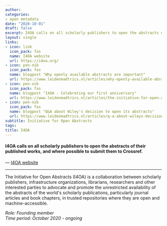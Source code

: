 ```yaml
---
author: 
categories:
- open metadata
date: "2020-10-01"
draft: false
excerpt: I4OA calls on all scholarly publishers to open the abstracts of their published works, and where possible to submit them to Crossref.
layout: single
links:
- icon: link
  icon_pack: fas
  name: I4OA website
  url: https://i4oa.org/
- icon: pen-nib
  icon_pack: fas
  name: blogpost "Why openly available abstracts are important"
  url: https://www.leidenmadtrics.nl/articles/why-openly-available-abstracts-are-important-overview-of-the-current-state-of-affairs
- icon: pen-nib
  icon_pack: fas
  name: blogpost "I4OA - Celebrating our first anniversary"
  url: https://www.leidenmadtrics.nl/articles/the-initiative-for-open-abstracts-celebrating-our-first-anniversary
- icon: pen-nib
  icon_pack: fas
  name: blogpost "Q&A about Wiley's decision to open its abstracts"
  url: https://www.leidenmadtrics.nl/articles/q-a-about-wileys-decision-to-open-its-abstracts
subtitle: Initiative for Open Abstracts
tags:
title: I4OA
---
```



#### I4OA calls on all scholarly publishers to open the abstracts of their published works, and where possible to submit them to Crossref.

— [I4OA website](https://i4oa.org)

---

The Initiative for Open Abstracts (I4OA) is a collaboration between scholarly publishers, infrastructure organizations, librarians, researchers and other interested parties to advocate and promote the unrestricted availability of the abstracts of the world's scholarly publications, particularly journal articles and book chapters, in trusted repositories where they are open and machine-accessible.

*Role: Founding member*  
*Time period: October 2020 - ongoing*

